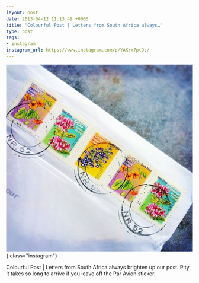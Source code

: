 ```yaml
---
layout: post
date: 2013-04-12 11:13:49 +0000
title: "Colourful Post | Letters from South Africa always…"
type: post
tags:
- instagram
instagram_url: https://www.instagram.com/p/YAKrm7pt9c/
---
```


![Instagram - YAKrm7pt9c](/assets/YAKrm7pt9c.jpg){:class="instagram"}

Colourful Post | Letters from South Africa always brighten up our post. Pity it takes so long to arrive if you leave off the Par Avion sticker.
